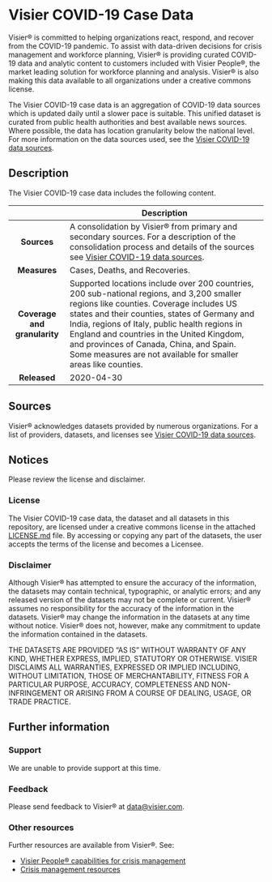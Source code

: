 # Visier COVID-19 Case Data

Visier® is committed to helping organizations react, respond, and recover from the COVID-19 pandemic. To assist with data-driven decisions for crisis management and workforce planning, Visier® is providing curated COVID-19 data and analytic content to customers included with Visier People®️, the market leading solution for workforce planning and analysis. Visier® is also making this data available to all organizations under a creative commons license.

The Visier COVID-19 case data is an aggregation of COVID-19 data sources which is updated daily until a slower pace is suitable. This unified dataset is curated from public health authorities and best available news sources. Where possible, the data has location granularity below the national level. For more information on the data sources used, see the
 [Visier COVID-19 data sources](https://www.visier.com/covid-19/sources/).

## Description
The Visier COVID-19 case data includes the following content. 

| | Description |
| :---: | --- |
| **Sources** | A consolidation by Visier® from primary and secondary sources. For a description of the consolidation process and details of the sources see [Visier COVID-19 data sources](https://www.visier.com/covid-19/sources/). |
| **Measures** | Cases, Deaths, and Recoveries. |
| **Coverage and granularity** | Supported locations include over 200 countries, 200 sub-national regions, and 3,200 smaller regions like counties. Coverage includes US states and their counties, states of Germany and India, regions of Italy, public health regions in England and countries in the United Kingdom, and provinces of Canada, China, and Spain. Some measures are not available for smaller areas like counties. |
| **Released** | 2020-04-30 |

## Sources
Visier® acknowledges datasets provided by numerous organizations. For a list of providers, datasets, and licenses see [Visier COVID-19 data sources](https://www.visier.com/covid-19/sources/).

## Notices
Please review the license and disclaimer. 

### License
The Visier COVID-19 case data, the dataset and all datasets in this repository, are licensed under a creative commons license in the attached [LICENSE.md](LICENSE.md) file. By accessing or copying any part of the datasets, the user accepts the terms of the license and becomes a Licensee.

### Disclaimer
Although Visier® has attempted to ensure the accuracy of the information, the datasets may contain technical, typographic, or analytic errors; and any released version of the datasets may not be complete or current. Visier® assumes no responsibility for the accuracy of the information in the datasets. Visier® may change the information in the datasets at any time without notice. Visier® does not, however, make any commitment to update the information contained in the datasets.

THE DATASETS ARE PROVIDED “AS IS” WITHOUT WARRANTY OF ANY KIND, WHETHER EXPRESS, IMPLIED, STATUTORY OR OTHERWISE. VISIER DISCLAIMS ALL WARRANTIES, EXPRESSED OR IMPLIED INCLUDING, WITHOUT LIMITATION, THOSE OF MERCHANTABILITY, FITNESS FOR A PARTICULAR PURPOSE, ACCURACY, COMPLETENESS AND NON-INFRINGEMENT OR ARISING FROM A COURSE OF DEALING, USAGE, OR TRADE PRACTICE.

## Further information

### Support 
We are unable to provide support at this time. 

### Feedback
Please send feedback to Visier® at [data@visier.com](mailto:data@visier.com).

### Other resources
Further resources are available from Visier®. See:
* [Visier People® capabilities for crisis management](https://www.visier.com/wp-content/uploads/2020/03/Visier-People-CrisisManagement.pdf)
* [Crisis management resources](https://www.visier.com/crisis-management/)